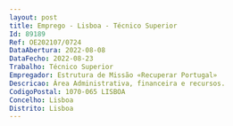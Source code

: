 ```yaml
--- 
layout: post
title: Emprego - Lisboa - Técnico Superior
Id: 89189
Ref: OE202107/0724
DataAbertura: 2022-08-08
DataFecho: 2022-08-23
Trabalho: Técnico Superior
Empregador: Estrutura de Missão «Recuperar Portugal»
Descricao: Área Administrativa, financeira e recursos.
CodigoPostal: 1070-065 LISBOA
Concelho: Lisboa
Distrito: Lisboa
--- 
```

